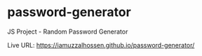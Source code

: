 # password-generator
JS Project - Random Password Generator

Live URL: https://iamuzzalhossen.github.io/password-generator/
